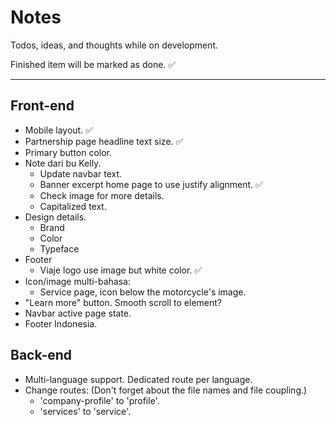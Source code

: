 # Notes

Todos, ideas, and thoughts while on development.

Finished item will be marked as done. ✅

---

## Front-end

- Mobile layout. ✅
- Partnership page headline text size. ✅
- Primary button color.
- Note dari bu Kelly.
  - Update navbar text.
  - Banner excerpt home page to use justify alignment. ✅
  - Check image for more details.
  - Capitalized text.
- Design details.
  - Brand
  - Color
  - Typeface
- Footer
  - Viaje logo use image but white color. ✅
- Icon/image multi-bahasa:
  - Service page, icon below the motorcycle's image.
- "Learn more" button. Smooth scroll to element?
- Navbar active page state.
- Footer Indonesia.

## Back-end

- Multi-language support. Dedicated route per language.
- Change routes: (Don't forget about the file names and file coupling.)
  - 'company-profile' to 'profile'.
  - 'services' to 'service'.
